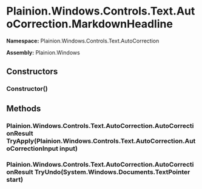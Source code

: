
# Plainion.Windows.Controls.Text.AutoCorrection.MarkdownHeadline

**Namespace:** Plainion.Windows.Controls.Text.AutoCorrection

**Assembly:** Plainion.Windows


## Constructors

### Constructor()


## Methods

### Plainion.Windows.Controls.Text.AutoCorrection.AutoCorrectionResult TryApply(Plainion.Windows.Controls.Text.AutoCorrection.AutoCorrectionInput input)

### Plainion.Windows.Controls.Text.AutoCorrection.AutoCorrectionResult TryUndo(System.Windows.Documents.TextPointer start)
